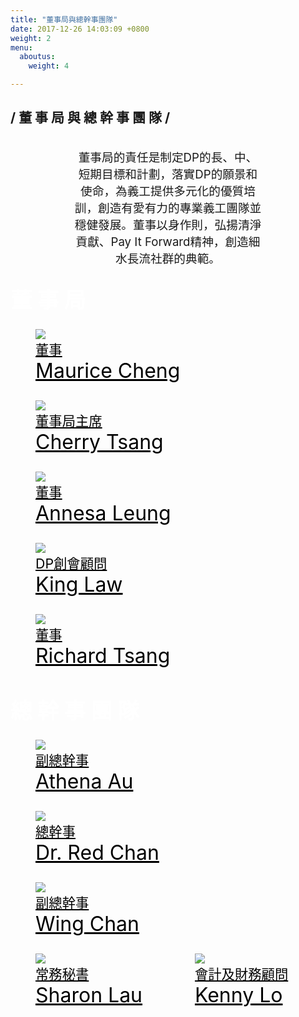 ```yaml
---
title: "董事局與總幹事團隊"
date: 2017-12-26 14:03:09 +0800
weight: 2
menu:
  aboutus:
    weight: 4

---
```

<h2 class="bold content-title"> / 董 事 局 與 總 幹 事 團 隊 /</h2>

<br>
<div style="text-align:center; width:100%; ">
<p style="font-size:14pt;width:60%;margin:0 20%">董事局的責任是制定DP的長、中、短期目標和計劃，落實DP的願景和使命，為義工提供多元化的優質培訓，創造有愛有力的專業義工團隊並穩健發展。董事以身作則，弘揚清淨貢獻、Pay It Forward精神，創造細水長流社群的典範。</p>
</div>
<br>

<div class="title-gradient-background">
<h2 style="font-size:26pt;margin: 0;padding: 10px 0 10px 0;color:white;">董 事 局</h2>
</div>

<div>
<div>
        <figure style="display: inline-block;">
            <a href="./maurice_cheng" style="color:black">
                <img src="/img/ppls-01.png">
                <figcaption style="font-size:16pt;font-style:normal">董事</figcaption>
                <figcaption style="font-size:24pt;font-style:normal">Maurice Cheng</figcaption>
            </a>
        </figure>
        <figure style="display: inline-block;">
            <a href="./cherry_tsang" style="color:black">
                <img src="/img/ppls-02.png">
                <figcaption style="font-size:16pt;font-style:normal">董事局主席</figcaption>
                <figcaption style="font-size:24pt;font-style:normal">Cherry Tsang</figcaption>
            </a>
        </figure>
</div>

    

<div>
    <figure style="display: inline-block;">
        <a href="./annesa_leung" style="color:black">
            <img src="/img/ppls-03.png">
            <figcaption style="font-size:16pt;font-style:normal">董事</figcaption>
            <figcaption style="font-size:24pt;font-style:normal">Annesa Leung</figcaption>
        </a>
        </figure>
        <figure style="display: inline-block;">
            <a href="./king_law" style="color:black">
                <img src="/img/ppls-04.png">
                <figcaption style="font-size:16pt;font-style:normal">DP創會顧問</figcaption>
                <figcaption style="font-size:24pt;font-style:normal">King Law</figcaption>
            </a>
        </figure>
        <figure style="display: inline-block;">
            <a href="./richard_tsang" style="color:black">
                <img src="/img/ppls-05.png">
                <figcaption style="font-size:16pt;font-style:normal">董事</figcaption>
                <figcaption style="font-size:24pt;font-style:normal">Richard Tsang</figcaption>
            </a>
        </figure>        
</div>
</div>

<br>
<div class="title-gradient-background">
<h2 style="font-size:26pt;margin: 0;padding: 10px 0 10px 0;color:white;">總 幹 事 團 隊</h2>
</div>
<div>
<div>
        <figure style="display: inline-block;">
            <a href="./athena_au" style="color:black">
                <img src="/img/athena_au.png">
                <figcaption style="font-size:16pt;font-style:normal">副總幹事</figcaption>
                <figcaption style="font-size:24pt;font-style:normal">Athena Au</figcaption>
            </a>
        </figure>
        <figure style="display: inline-block;">
            <a href="./dr_red_chan" style="color:black">
                <img src="/img/ppls-06.png">
                <figcaption style="font-size:16pt;font-style:normal">總幹事</figcaption>
                <figcaption style="font-size:24pt;font-style:normal">Dr. Red Chan</figcaption>
            </a>
        </figure>
        <figure style="display: inline-block;">
            <a href="./wing_chan" style="color:black">
                <img src="/img/ppls-07.png">
                <figcaption style="font-size:16pt;font-style:normal">副總幹事</figcaption>
                <figcaption style="font-size:24pt;font-style:normal">Wing Chan</figcaption>
            </a>
        </figure>
</div>

<div>
        <figure style="display: inline-block;">
            <a href="./sharon_lau" style="color:black">
                <img src="/img/ppls-08.png">
                <figcaption style="font-size:16pt;font-style:normal">常務秘書</figcaption>
                <figcaption style="font-size:24pt;font-style:normal">Sharon Lau</figcaption>
            </a>
        </figure>
        <figure style="display: inline-block;">
            <a href="./kenny_lo" style="color:black">
                <img src="/img/ppls-09.png">
                <figcaption style="font-size:16pt;font-style:normal">會計及財務顧問</figcaption>
                <figcaption style="font-size:24pt;font-style:normal">Kenny Lo</figcaption>
            </a>
        </figure>
</div>
</div>

